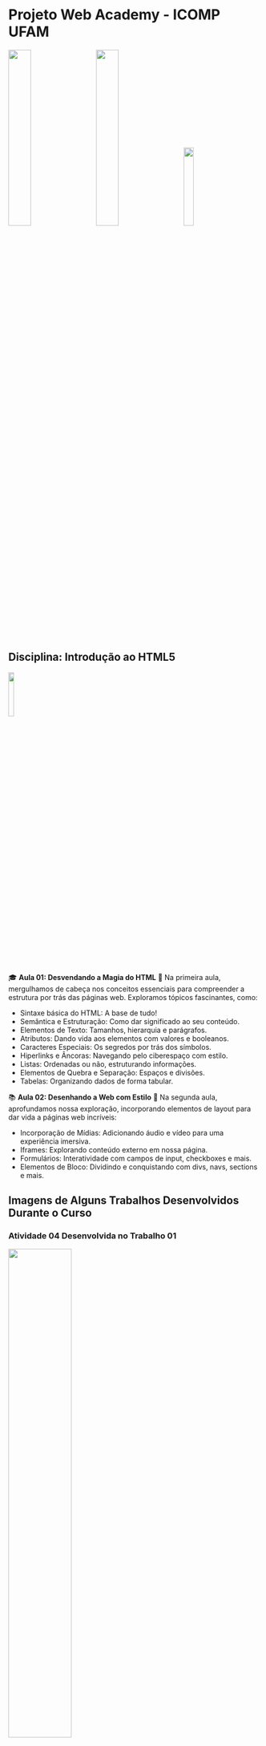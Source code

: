 # Projeto Web Academy - ICOMP UFAM

<img src="/assets/images/webacademy.png" width="30%"> &nbsp;&nbsp;&nbsp;&nbsp;
<img src="/assets/images/icomp.png" width="30%"> &nbsp;&nbsp;&nbsp;&nbsp;
<img src="/assets/images/ufam.png" width="20%">

## Disciplina: Introdução ao HTML5

<img src="/assets/images/html.png" width="15%">

🎓 **Aula 01: Desvendando a Magia do HTML** 📜
Na primeira aula, mergulhamos de cabeça nos conceitos essenciais para compreender a estrutura por trás das páginas web. Exploramos tópicos fascinantes, como:
- Sintaxe básica do HTML: A base de tudo!
- Semântica e Estruturação: Como dar significado ao seu conteúdo.
- Elementos de Texto: Tamanhos, hierarquia e parágrafos.
- Atributos: Dando vida aos elementos com valores e booleanos.
- Caracteres Especiais: Os segredos por trás dos símbolos.
- Hiperlinks e Âncoras: Navegando pelo ciberespaço com estilo.
- Listas: Ordenadas ou não, estruturando informações.
- Elementos de Quebra e Separação: Espaços e divisões.
- Tabelas: Organizando dados de forma tabular.

📚 **Aula 02: Desenhando a Web com Estilo** 🎨
Na segunda aula, aprofundamos nossa exploração, incorporando elementos de layout para dar vida a páginas web incríveis:
- Incorporação de Mídias: Adicionando áudio e vídeo para uma experiência imersiva.
- Iframes: Explorando conteúdo externo em nossa página.
- Formulários: Interatividade com campos de input, checkboxes e mais.
- Elementos de Bloco: Dividindo e conquistando com divs, navs, sections e mais.

## Imagens de Alguns Trabalhos Desenvolvidos Durante o Curso

### Atividade 04 Desenvolvida no Trabalho 01

<img src="/assets/images/pagina-01.png" width="50%">

### Atividade 05 Desenvolvida no Trabalho 02

<img src="/assets/images/pagina-02.png" width="50%">

<img src="/assets/images/pagina-03.png" width="50%">

<img src="/assets/images/pagina-04.png" width="50%">

🎉 Não posso expressar o quanto estou animado para continuar essa jornada, expandindo meus conhecimentos em web development. Cada tópico abordado no curso Web Academy está me aproximando do meu objetivo de me tornar um desenvolvedor web excepcional. 🌟

Fiquem ligados para mais atualizações sobre minha jornada na **Web Academy** e meu progresso na disciplina de **Fundamentos de HTML 5**! Se você também está curioso sobre o incrível mundo da web development, vamos trocar ideias e compartilhar experiências. Conecte-se comigo e vamos explorar juntos essa maravilhosa jornada digital! 🌐🤝

#WebAcademy #HTMLFundamentals #DesenvolvimentoWeb #ICOMPUFAM #WebDevelopment #HTML5 #CodingJourney

# Contato
- Email: ademar.castro.curriculo@gmail.com
- X (Twitter): https://twitter.com/AdemarCastro20

Vamos criar a próxima geração de experiências web juntos! 💪🌐